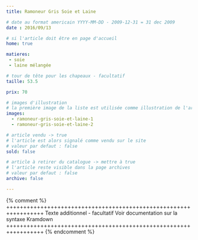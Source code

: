 ```yaml
---
title: Ramoneur Gris Soie et Laine

# date au format americain YYYY-MM-DD - 2009-12-31 = 31 dec 2009
date : 2016/09/13

# si l'article doit être en page d'accueil
home: true

matieres:
 - soie
 - laine mélangée

# tour de tête pour les chapeaux - facultatif
taille: 53.5

prix: 70

# images d'illustration
# la première image de la liste est utilisée comme illustration de l'article dans les pages de listing.
images:
  - ramoneur-gris-soie-et-laine-1
  - ramoneur-gris-soie-et-laine-2

# article vendu -> true
# l'article est alors signalé comme vendu sur le site
# valeur par defaut : false
sold: false

# article à retirer du catalogue -> mettre à true
# l'article reste visible dans la page archives
# valeur par defaut : false
archive: false

---
```

{% comment %} +++++++++++++++++++++++++++++++++++++++++++++++++++++++++++++++++
              Texte additionnel - facultatif
              Voir documentation sur la syntaxe Kramdown
+++++++++++++++++++++++++++++++++++++++++++++++++++++++++++++++++ {% endcomment %}
